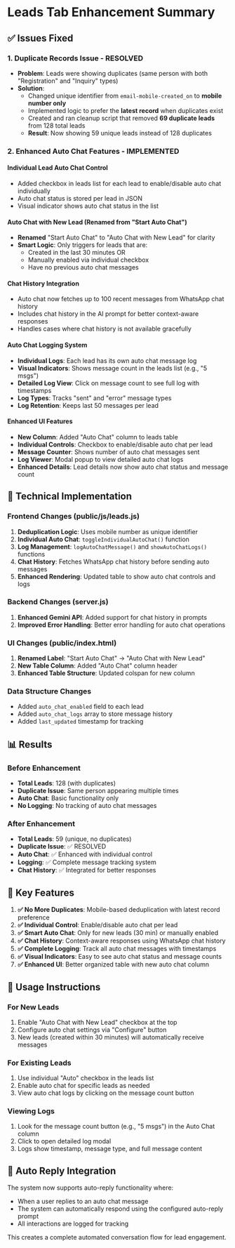 # Leads Tab Enhancement Summary

## ✅ Issues Fixed

### 1. **Duplicate Records Issue - RESOLVED**
- **Problem**: Leads were showing duplicates (same person with both "Registration" and "Inquiry" types)
- **Solution**: 
  - Changed unique identifier from `email-mobile-created_on` to **mobile number only**
  - Implemented logic to prefer the **latest record** when duplicates exist
  - Created and ran cleanup script that removed **69 duplicate leads** from 128 total leads
  - **Result**: Now showing 59 unique leads instead of 128 duplicates

### 2. **Enhanced Auto Chat Features - IMPLEMENTED**

#### **Individual Lead Auto Chat Control**
- Added checkbox in leads list for each lead to enable/disable auto chat individually
- Auto chat status is stored per lead in JSON
- Visual indicator shows auto chat status in the list

#### **Auto Chat with New Lead (Renamed from "Start Auto Chat")**
- **Renamed** "Start Auto Chat" to "Auto Chat with New Lead" for clarity
- **Smart Logic**: Only triggers for leads that are:
  - Created in the last 30 minutes OR
  - Manually enabled via individual checkbox
  - Have no previous auto chat messages

#### **Chat History Integration**
- Auto chat now fetches up to 100 recent messages from WhatsApp chat history
- Includes chat history in the AI prompt for better context-aware responses
- Handles cases where chat history is not available gracefully

#### **Auto Chat Logging System**
- **Individual Logs**: Each lead has its own auto chat message log
- **Visual Indicators**: Shows message count in the leads list (e.g., "5 msgs")
- **Detailed Log View**: Click on message count to see full log with timestamps
- **Log Types**: Tracks "sent" and "error" message types
- **Log Retention**: Keeps last 50 messages per lead

#### **Enhanced UI Features**
- **New Column**: Added "Auto Chat" column to leads table
- **Individual Controls**: Checkbox to enable/disable auto chat per lead
- **Message Counter**: Shows number of auto chat messages sent
- **Log Viewer**: Modal popup to view detailed auto chat logs
- **Enhanced Details**: Lead details now show auto chat status and message count

## 🔧 Technical Implementation

### **Frontend Changes (public/js/leads.js)**
1. **Deduplication Logic**: Uses mobile number as unique identifier
2. **Individual Auto Chat**: `toggleIndividualAutoChat()` function
3. **Log Management**: `logAutoChatMessage()` and `showAutoChatLogs()` functions
4. **Chat History**: Fetches WhatsApp chat history before sending auto messages
5. **Enhanced Rendering**: Updated table to show auto chat controls and logs

### **Backend Changes (server.js)**
1. **Enhanced Gemini API**: Added support for chat history in prompts
2. **Improved Error Handling**: Better error handling for auto chat operations

### **UI Changes (public/index.html)**
1. **Renamed Label**: "Start Auto Chat" → "Auto Chat with New Lead"
2. **New Table Column**: Added "Auto Chat" column header
3. **Enhanced Table Structure**: Updated colspan for new column

### **Data Structure Changes**
- Added `auto_chat_enabled` field to each lead
- Added `auto_chat_logs` array to store message history
- Added `last_updated` timestamp for tracking

## 📊 Results

### **Before Enhancement**
- **Total Leads**: 128 (with duplicates)
- **Duplicate Issue**: Same person appearing multiple times
- **Auto Chat**: Basic functionality only
- **No Logging**: No tracking of auto chat messages

### **After Enhancement**
- **Total Leads**: 59 (unique, no duplicates)
- **Duplicate Issue**: ✅ RESOLVED
- **Auto Chat**: ✅ Enhanced with individual control
- **Logging**: ✅ Complete message tracking system
- **Chat History**: ✅ Integrated for better responses

## 🎯 Key Features

1. **✅ No More Duplicates**: Mobile-based deduplication with latest record preference
2. **✅ Individual Control**: Enable/disable auto chat per lead
3. **✅ Smart Auto Chat**: Only for new leads (30 min) or manually enabled
4. **✅ Chat History**: Context-aware responses using WhatsApp chat history
5. **✅ Complete Logging**: Track all auto chat messages with timestamps
6. **✅ Visual Indicators**: Easy to see auto chat status and message counts
7. **✅ Enhanced UI**: Better organized table with new auto chat column

## 🚀 Usage Instructions

### **For New Leads**
1. Enable "Auto Chat with New Lead" checkbox at the top
2. Configure auto chat settings via "Configure" button
3. New leads (created within 30 minutes) will automatically receive messages

### **For Existing Leads**
1. Use individual "Auto" checkbox in the leads list
2. Enable auto chat for specific leads as needed
3. View auto chat logs by clicking on the message count button

### **Viewing Logs**
1. Look for the message count button (e.g., "5 msgs") in the Auto Chat column
2. Click to open detailed log modal
3. Logs show timestamp, message type, and full message content

## 🔄 Auto Reply Integration

The system now supports auto-reply functionality where:
- When a user replies to an auto chat message
- The system can automatically respond using the configured auto-reply prompt
- All interactions are logged for tracking

This creates a complete automated conversation flow for lead engagement. 